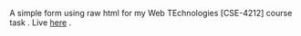 A simple form using raw html for my Web TEchnologies [CSE-4212] course task . Live [here](https://r03iul.github.io/SimpleForm/) . 
